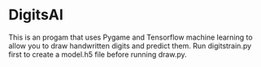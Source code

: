 # DigitsAI
This is an progam that uses Pygame and Tensorflow machine learning to allow you to draw handwritten digits and predict them. Run digitstrain.py first to create a model.h5 file before running draw.py.
